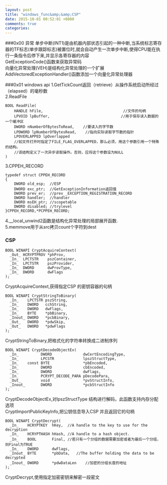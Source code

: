 ```yaml
---  
layout: post  
title: "windows_func&amp;&amp;CSP"  
date: 2015-10-01 00:52:01 +0800  
comments: true  
categories:   
---  
```

###0x00 异常 
单步中断(INT1)是由机器内部状态引起的一种中断,当系统标志寄存器的TF标志(单步跟踪标志)被置位时,就会自动产生一次单步中断,使得CPU能在执行一条指令后停下来,并显示各寄存器的内容  
GetExceptionCode()函数来获取异常码  
向量化异常处理(VEH)是结构化异常处理的一个扩展  
AddVectoredExceptionHandler()函数添加一个向量化异常处理器  
  
###0x01  windows api
1.GetTickCount返回（retrieve）从操作系统启动所经过（elapsed）的毫秒数  
2.ReadFile	

	BOOL ReadFile(  
	    HANDLE hFile,                                    //文件的句柄  
	    LPVOID lpBuffer,                                //用于保存读入数据的一个缓冲区  
	    DWORD nNumberOfBytesToRead,    //要读入的字节数  
	    LPDWORD lpNumberOfBytesRead,    //指向实际读取字节数的指针  
	    LPOVERLAPPED lpOverlapped  
	    //如文件打开时指定了FILE_FLAG_OVERLAPPED，那么必须，用这个参数引用一个特殊的结构。  
	    //该结构定义了一次异步读取操作。否则，应将这个参数设为NULL  
	)  

3.CPPEH_RECORD
  
	typedef struct CPPEH_RECORD        
	{        
	    DWORD old_esp;  //ESP       
	    DWORD exc_ptr;  //GetExceptionInformation返回值       
	    DWORD prev_er;  //prev _EXCEPTION_REGISTRATION_RECORD       
	    DWORD handler;  //handler       
	    DWORD msEH_ptr; //scopetable       
	    DWORD disabled; //trylevel       
	}CPPEH_RECORD,*PCPPEH_RECORD; 

4.__local_unwind2函数是结构化异常处理的局部展开函数.  
5.memmove用于从src拷贝count个字符到dest  
  
  
### CSP  
	BOOL WINAPI CryptAcquireContext(  
	  _Out_ HCRYPTPROV *phProv,  
	  _In_  LPCTSTR    pszContainer,  
	  _In_  LPCTSTR    pszProvider,  
	  _In_  DWORD      dwProvType,  
	  _In_  DWORD      dwFlags  
	);  
CryptAcquireContext,获得指定CSP 的密钥容器的句柄  
  
	BOOL WINAPI CryptStringToBinary(  
	  _In_    LPCTSTR pszString,  
	  _In_    DWORD   cchString,  
	  _In_    DWORD   dwFlags,  
	  _In_    BYTE    *pbBinary,  
	  _Inout_ DWORD   *pcbBinary,  
	  _Out_   DWORD   *pdwSkip,  
	  _Out_   DWORD   *pdwFlags  
	);  
CryptStringToBinary,把格式化的字符串转换成二进制序列  
  
	BOOL WINAPI CryptDecodeObjectEx(  
	  _In_          DWORD              dwCertEncodingType,  
	  _In_          LPCSTR             lpszStructType,  
	  _In_    const BYTE               *pbEncoded,  
	  _In_          DWORD              cbEncoded,  
	  _In_          DWORD              dwFlags,  
	  _In_          PCRYPT_DECODE_PARA pDecodePara,  
	  _Out_         void               *pvStructInfo,  
	  _Inout_       DWORD              *pcbStructInfo  
	);  
CryptDecodeObjectEx,对lpszStructType 结构进行解码，此函数支持内存分配选项  
CryptImportPublicKeyInfo,把公钥信息导入CSP 并且返回它的句柄  
  
	BOOL WINAPI CryptDecrypt(  
	  _In_    HCRYPTKEY  hKey,	//A handle to the key to use for the decryption  
	  _In_    HCRYPTHASH hHash,	//A handle to a hash object.  
	  _In_    BOOL       Final,	//若只有一个分组的数据需要加密或者为最后一个分组，则Final为TRUE  
	  _In_    DWORD      dwFlags,  
	  _Inout_ BYTE       *pbData,	//The buffer holding the data to be decrypted  
	  _Inout_ DWORD      *pdwDataLen	//加密的分组长度的地址  
	);  
CryptDecrypt,使用指定加密密钥来解密一段密文  
  
  
  

